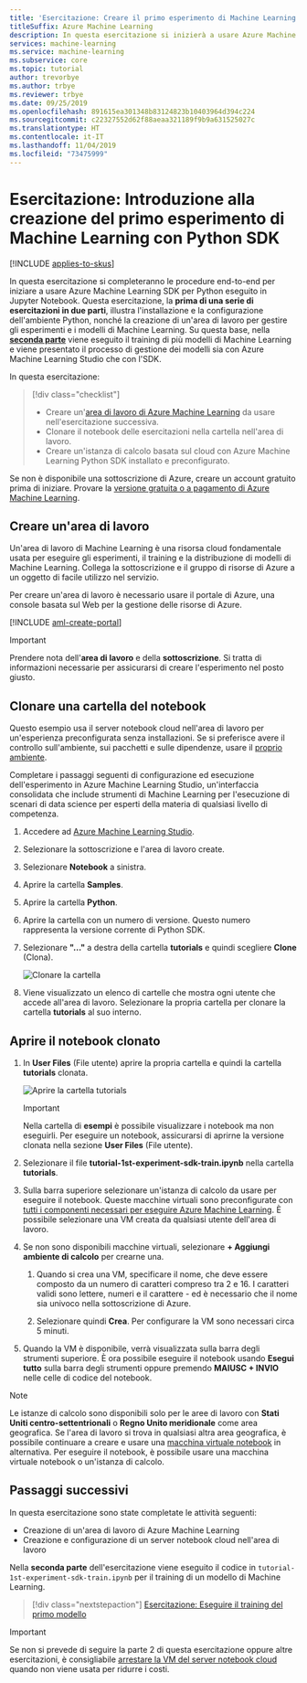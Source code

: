 ```yaml
---
title: 'Esercitazione: Creare il primo esperimento di Machine Learning: Configurazione'
titleSuffix: Azure Machine Learning
description: In questa esercitazione si inizierà a usare Azure Machine Learning Python SDK eseguito in notebook Jupyter.  Nella prima parte si crea un'area di lavoro in cui sarà possibile gestire gli esperimenti e i modelli di Machine Learning.
services: machine-learning
ms.service: machine-learning
ms.subservice: core
ms.topic: tutorial
author: trevorbye
ms.author: trbye
ms.reviewer: trbye
ms.date: 09/25/2019
ms.openlocfilehash: 891615ea301348b83124823b10403964d394c224
ms.sourcegitcommit: c22327552d62f88aeaa321189f9b9a631525027c
ms.translationtype: HT
ms.contentlocale: it-IT
ms.lasthandoff: 11/04/2019
ms.locfileid: "73475999"
---
```

# <a name="tutorial-get-started-creating-your-first-ml-experiment-with-the-python-sdk"></a>Esercitazione: Introduzione alla creazione del primo esperimento di Machine Learning con Python SDK
[!INCLUDE [applies-to-skus](../../../includes/aml-applies-to-basic-enterprise-sku.md)]

In questa esercitazione si completeranno le procedure end-to-end per iniziare a usare Azure Machine Learning SDK per Python eseguito in Jupyter Notebook. Questa esercitazione, la **prima di una serie di esercitazioni in due parti**, illustra l'installazione e la configurazione dell'ambiente Python, nonché la creazione di un'area di lavoro per gestire gli esperimenti e i modelli di Machine Learning. Su questa base, nella [**seconda parte**](tutorial-1st-experiment-sdk-train.md) viene eseguito il training di più modelli di Machine Learning e viene presentato il processo di gestione dei modelli sia con Azure Machine Learning Studio che con l'SDK.

In questa esercitazione:

> [!div class="checklist"]
> * Creare un'[area di lavoro di Azure Machine Learning](concept-workspace.md) da usare nell'esercitazione successiva.
> * Clonare il notebook delle esercitazioni nella cartella nell'area di lavoro.
> * Creare un'istanza di calcolo basata sul cloud con Azure Machine Learning Python SDK installato e preconfigurato.


Se non è disponibile una sottoscrizione di Azure, creare un account gratuito prima di iniziare. Provare la [versione gratuita o a pagamento di Azure Machine Learning](https://aka.ms/AMLFree).

## <a name="create-a-workspace"></a>Creare un'area di lavoro

Un'area di lavoro di Machine Learning è una risorsa cloud fondamentale usata per eseguire gli esperimenti, il training e la distribuzione di modelli di Machine Learning. Collega la sottoscrizione e il gruppo di risorse di Azure a un oggetto di facile utilizzo nel servizio. 

Per creare un'area di lavoro è necessario usare il portale di Azure, una console basata sul Web per la gestione delle risorse di Azure. 

[!INCLUDE [aml-create-portal](../../../includes/aml-create-in-portal.md)]

>[!IMPORTANT] 
> Prendere nota dell'**area di lavoro** e della **sottoscrizione**. Si tratta di informazioni necessarie per assicurarsi di creare l'esperimento nel posto giusto. 


## <a name="azure"></a>Clonare una cartella del notebook

Questo esempio usa il server notebook cloud nell'area di lavoro per un'esperienza preconfigurata senza installazioni. Se si preferisce avere il controllo sull'ambiente, sui pacchetti e sulle dipendenze, usare il [proprio ambiente](how-to-configure-environment.md#local).

Completare i passaggi seguenti di configurazione ed esecuzione dell'esperimento in Azure Machine Learning Studio, un'interfaccia consolidata che include strumenti di Machine Learning per l'esecuzione di scenari di data science per esperti della materia di qualsiasi livello di competenza.

1. Accedere ad [Azure Machine Learning Studio](https://ml.azure.com/).

1. Selezionare la sottoscrizione e l'area di lavoro create.

1. Selezionare **Notebook** a sinistra.

1. Aprire la cartella **Samples**.

1. Aprire la cartella **Python**.

1. Aprire la cartella con un numero di versione.  Questo numero rappresenta la versione corrente di Python SDK.

1. Selezionare **"..."** a destra della cartella **tutorials** e quindi scegliere **Clone** (Clona).

    ![Clonare la cartella](media/tutorial-1st-experiment-sdk-setup/clone-tutorials.png)

1. Viene visualizzato un elenco di cartelle che mostra ogni utente che accede all'area di lavoro.  Selezionare la propria cartella per clonare la cartella **tutorials** al suo interno.

## <a name="a-nameopenopen-the-cloned-notebook"></a><a name="open">Aprire il notebook clonato

1. In **User Files** (File utente) aprire la propria cartella e quindi la cartella **tutorials** clonata.

    ![Aprire la cartella tutorials](media/tutorial-1st-experiment-sdk-setup/expand-user-folder.png)

    > [!IMPORTANT]
    > Nella cartella di **esempi** è possibile visualizzare i notebook ma non eseguirli.  Per eseguire un notebook, assicurarsi di aprirne la versione clonata nella sezione **User Files** (File utente).
    
1. Selezionare il file **tutorial-1st-experiment-sdk-train.ipynb** nella cartella **tutorials**.

1. Sulla barra superiore selezionare un'istanza di calcolo da usare per eseguire il notebook. Queste macchine virtuali sono preconfigurate con [tutti i componenti necessari per eseguire Azure Machine Learning](concept-compute-instance.md#contents). È possibile selezionare una VM creata da qualsiasi utente dell'area di lavoro. 

1. Se non sono disponibili macchine virtuali, selezionare **+ Aggiungi ambiente di calcolo** per crearne una.

    1. Quando si crea una VM, specificare il nome,  che deve essere composto da un numero di caratteri compreso tra 2 e 16. I caratteri validi sono lettere, numeri e il carattere - ed è necessario che il nome sia univoco nella sottoscrizione di Azure.

    1. Selezionare quindi **Crea**. Per configurare la VM sono necessari circa 5 minuti.

1. Quando la VM è disponibile, verrà visualizzata sulla barra degli strumenti superiore.  È ora possibile eseguire il notebook usando **Esegui tutto** sulla barra degli strumenti oppure premendo **MAIUSC + INVIO** nelle celle di codice del notebook.

> [!NOTE]
> Le istanze di calcolo sono disponibili solo per le aree di lavoro con **Stati Uniti centro-settentrionali** o **Regno Unito meridionale** come area geografica.
>Se l'area di lavoro si trova in qualsiasi altra area geografica, è possibile continuare a creare e usare una [macchina virtuale notebook](concept-compute-instance.md#notebookvm) in alternativa.  Per eseguire il notebook, è possibile usare una macchina virtuale notebook o un'istanza di calcolo.

## <a name="next-steps"></a>Passaggi successivi

In questa esercitazione sono state completate le attività seguenti:

* Creazione di un'area di lavoro di Azure Machine Learning
* Creazione e configurazione di un server notebook cloud nell'area di lavoro

Nella **seconda parte** dell'esercitazione viene eseguito il codice in `tutorial-1st-experiment-sdk-train.ipynb` per il training di un modello di Machine Learning. 

> [!div class="nextstepaction"]
> [Esercitazione: Eseguire il training del primo modello](tutorial-1st-experiment-sdk-train.md)

> [!IMPORTANT]
> Se non si prevede di seguire la parte 2 di questa esercitazione oppure altre esercitazioni, è consigliabile [arrestare la VM del server notebook cloud](tutorial-1st-experiment-sdk-train.md#clean-up-resources) quando non viene usata per ridurre i costi.


